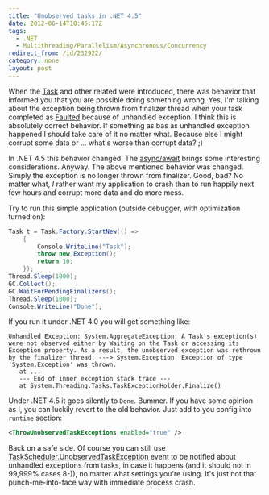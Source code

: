 ```yaml
---
title: "Unobserved tasks in .NET 4.5"
date: 2012-06-14T10:45:17Z
tags:
  - .NET
  - Multithreading/Parallelism/Asynchronous/Concurrency
redirect_from: /id/232922/
category: none
layout: post
---
```

When the [Task][1] and other related were introduced, there was behavior that informed you that you are possible doing something wrong. Yes, I'm talking about the exception being thrown from finalizer thread when your task completed as [Faulted][2] because of unhandled exception. I think this is absolutely correct behavior. If something as bas as unhandled exception happened I should take care of it no matter what. Because else I might corrupt some data or ... what's worse than corrupt data? ;)

In .NET 4.5 this behavior changed. The [async/await][3] brings some interesting considerations. Anyway. The above mentioned behavior was changed. Simply the exception is no longer thrown from finalizer. Good, bad? No matter what, _I_ rather want my application to crash than to run happily next few hours and corrupt more data and do more mess.

Try to run this simple application (outside debugger, with optimization turned on):

```csharp
Task t = Task.Factory.StartNew(() =>
	{
		Console.WriteLine("Task");
		throw new Exception();
		return 10;
	});
Thread.Sleep(1000);
GC.Collect();
GC.WaitForPendingFinalizers();
Thread.Sleep(1000);
Console.WriteLine("Done");
```

If you run it under .NET 4.0 you will get something like:

```text
Unhandled Exception: System.AggregateException: A Task's exception(s) were not observed either by Waiting on the Task or accessing its Exception property. As a result, the unobserved exception was rethrown by the finalizer thread. ---> System.Exception: Exception of type 'System.Exception' was thrown.
   at ...
   --- End of inner exception stack trace ---
   at System.Threading.Tasks.TaskExceptionHolder.Finalize()
```

Under .NET 4.5 it goes silently to `Done`. Bummer. If you have some opinion as I, you can luckily revert to the old behavior. Just add to you config into `runtime` section:

```xml
<ThrowUnobservedTaskExceptions enabled="true" />
```

Back on a safe side. Of course you can still use [TaskScheduler.UnobservedTaskException][4] event to be notified about unhandled exceptions from tasks, in case it happens (and it should not in 99,999% cases 8-)), no matter what settings you're using. It's just not that punch-me-into-face way with immediate process crash.

[1]: http://msdn.microsoft.com/en-us/library/system.threading.tasks.task.aspx
[2]: http://msdn.microsoft.com/en-us/library/system.threading.tasks.taskstatus.aspx
[3]: http://msdn.microsoft.com/en-us/library/hh191443(v=vs.110).aspx
[4]: http://msdn.microsoft.com/en-us/library/system.threading.tasks.taskscheduler.unobservedtaskexception.aspx